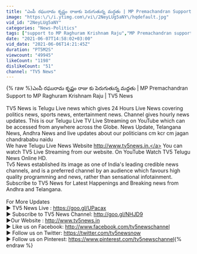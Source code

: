 ```yaml
---
title: "ఎంపీ రఘురామ కృష్ణం రాజుకు పెరుగుతున్న మద్దతు | MP Premachandran Support to MP RRR | TV5 News"
image: "https:\/\/i.ytimg.com\/vi\/2NeyLUg5aNY\/hqdefault.jpg"
vid_id: "2NeyLUg5aNY"
categories: "News-Politics"
tags: ["support to MP Raghuram Krishnam Raju","MP Premachandran support to MP Raghuram","mp rrr"]
date: "2021-06-07T14:58:02+03:00"
vid_date: "2021-06-06T14:21:45Z"
duration: "PT5M2S"
viewcount: "49945"
likeCount: "1198"
dislikeCount: "51"
channel: "TV5 News"
---
```

{% raw %}ఎంపీ రఘురామ కృష్ణం రాజు కు పెరుగుతున్న మద్దతు | MP Premachandran Support to MP Raghuram Krishnam Raju | TV5 News<br /><br />TV5 News is Telugu Live news which gives 24 Hours Live News covering politics news, sports news, entertainment news. Channel gives hourly news updates. This is our Telugu Live TV Live Streaming on YouTube which can be accessed from anywhere across the Globe. News Update, Telangana News, Andhra News and live updates about our politicians cm kcr cm jagan chandrababu naidu <br />We have Telugu Live News Website <a rel="nofollow" target="blank" href="http://www.tv5news.in.">http://www.tv5news.in.</a> You can watch TV5 Live Streaming from our website. On YouTube Watch TV5 Telugu News Online HD.<br />Tv5 News  established its image as one of India's leading credible news channels, and is a preferred channel by an audience which favours high quality programming and news, rather than sensational infotainment.  <br />Subscribe to TV5 News for Latest Happenings and Breaking news from Andhra and Telangana. <br /><br />For More Updates<br />► TV5 News Live : <a rel="nofollow" target="blank" href="https://goo.gl/UPacax">https://goo.gl/UPacax</a><br />► Subscribe to TV5 News Channel: <a rel="nofollow" target="blank" href="http://goo.gl/NHJD9">http://goo.gl/NHJD9</a><br />►Our Website : <a rel="nofollow" target="blank" href="http://www.tv5news.in">http://www.tv5news.in</a><br />► Like us on Facebook: <a rel="nofollow" target="blank" href="http://www.facebook.com/tv5newschannel">http://www.facebook.com/tv5newschannel</a><br />► Follow us on Twitter: <a rel="nofollow" target="blank" href="https://twitter.com/tv5newsnow">https://twitter.com/tv5newsnow</a><br />► Follow us on Pinterest: <a rel="nofollow" target="blank" href="https://www.pinterest.com/tv5newschannel">https://www.pinterest.com/tv5newschannel</a>{% endraw %}
